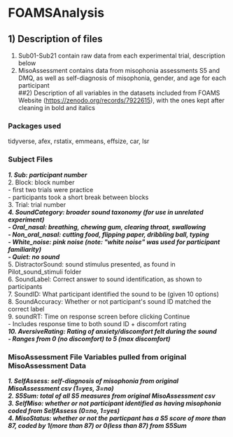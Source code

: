 # FOAMSAnalysis
## 1) Description of files<br />
1) Sub01-Sub21 contain raw data from each experimental trial, description below<br />
2) MisoAssessment contains data from misophonia assessments S5 and DMQ, as well as self-diagnosis of misophonia, gender, and age for each participant<br />
##2) Description of all variables in the datasets included from FOAMS Website (https://zenodo.org/records/7922615), with the ones kept after cleaning in bold and italics<br />
### Packages used<br />
tidyverse, afex, rstatix, emmeans, effsize, car, lsr<br />
### Subject Files<br />
***1. Sub: participant number***<br />
2. Block: block number<br />
	- first two trials were practice<br />
	- participants took a short break between blocks<br />
3. Trial: trial number<br />
***4. SoundCategory: broader sound taxonomy (for use in unrelated experiment)<br />
	- Oral_nasal: breathing, chewing gum, clearing throat, swallowing<br />
	- Non_oral_nasal: cutting food, flipping paper, dribbling ball, typing<br />
	- White_noise: pink noise (note: "white noise" was used for participant familiarity)<br />
	- Quiet: no sound***<br />
5. DistractorSound: sound stimulus presented, as found in Pilot_sound_stimuli folder<br />
6. SoundLabel: Correct answer to sound identification, as shown to participants<br />
7. SoundID: What participant identified the sound to be (given 10 options)<br />
8. SoundAccuracy: Whether or not participant's sound ID matched the correct label<br />
9. soundRT: Time on response screen before clicking Continue <br />
	- Includes response time to both sound ID + discomfort rating<br />
***10. AversiveRating: Rating of anxiety/discomfort felt during the sound<br />
	- Ranges from 0 (no discomfort) to 5 (max discomfort)***<br />
### MisoAssessment File Variables pulled from original MisoAssessment Data<br />
***1. SelfAssess: self-diagnosis of misophonia from original MisoAssessment csv (1=yes, 3=no)***<br />
***2. S5Sum: total of all S5 measures from original MisoAssessment csv***<br />
***3. SelfMiso: whether or not participant identified as having misophonia coded from SelfAssess (0=no, 1=yes)***<br />
***4. MisoStatus: whether or not the particpant has a S5 score of more than 87, coded by 1(more than 87) or 0(less than 87) from S5Sum***<br />
